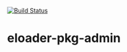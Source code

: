 [![Build Status](https://travis-ci.org/sul-dlss/eloader-pkg-admin.svg?branch=master)](https://travis-ci.org/sul-dlss/eloader-pkg-admin)

# eloader-pkg-admin
